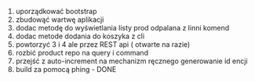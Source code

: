 1. uporządkować bootstrap
2. zbudowąć wartwę aplikacji 
3. dodac metodę do wyświetlania listy prod odpalana z linni komend
4. dodac metode dodania do koszyka z cli
5. powtorzyć 3 i 4 ale przez REST api ( otwarte na razie)
6. rozbić product repo na query i command
7. przejść z auto-increment na mechanizm ręcznego generowanie id encji
8. build za pomocą phing - DONE